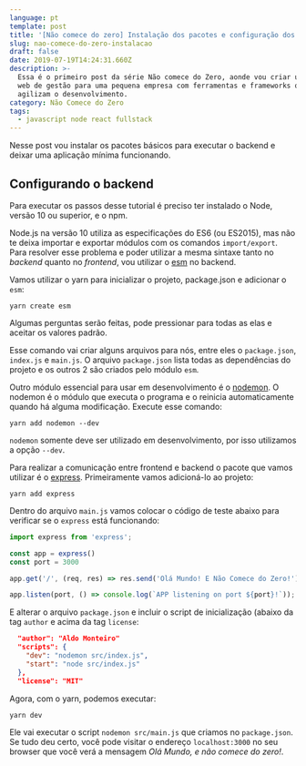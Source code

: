 ```yaml
---
language: pt
template: post
title: '[Não comece do zero] Instalação dos pacotes e configuração dos ambientes'
slug: nao-comece-do-zero-instalacao
draft: false
date: 2019-07-19T14:24:31.660Z
description: >-
  Essa é o primeiro post da série Não comece do Zero, aonde vou criar um sistema
  web de gestão para uma pequena empresa com ferramentas e frameworks que
  agilizam o desenvolvimento.
category: Não Comece do Zero
tags:
  - javascript node react fullstack
---
```

Nesse post vou instalar os pacotes básicos para executar o backend e deixar uma aplicação mínima funcionando.

## Configurando o backend

Para executar os passos desse tutorial é preciso ter instalado o Node, versão 10 ou superior, e o npm.

Node.js na versão 10 utiliza as especificações do ES6 (ou ES2015), mas não te deixa importar e exportar módulos com os comandos `import/export`. Para resolver esse problema e poder utilizar a mesma sintaxe tanto no *backend* quanto no *frontend*, vou utilizar o [esm](https://github.com/standard-things/esm) no backend.

Vamos utilizar o yarn para inicializar o projeto, package.json e adicionar o `esm`:

```
yarn create esm
```
Algumas perguntas serão feitas, pode pressionar <Enter> para todas as elas e aceitar os valores padrão.

Esse comando vai criar alguns arquivos para nós, entre eles o `package.json`, `index.js` e `main.js`. O arquivo `package.json` lista todas as dependências do projeto e os outros 2 são criados pelo módulo `esm`.

Outro módulo essencial para usar em desenvolvimento é o [nodemon](https://nodemon.io/). O nodemon é o módulo que executa o programa e o reinicia automaticamente quando há alguma modificação. Execute esse comando:

```
yarn add nodemon --dev
```

`nodemon` somente deve ser utilizado em desenvolvimento, por isso utilizamos a opção `--dev`.

Para realizar a comunicação entre frontend e backend o pacote que vamos utilizar é o [express](https://expressjs.com). Primeiramente vamos adicioná-lo ao projeto:

```
yarn add express
```

Dentro do arquivo `main.js` vamos colocar o código de teste abaixo para verificar se o `express` está funcionando:

```js
import express from 'express';

const app = express()
const port = 3000

app.get('/', (req, res) => res.send('Olá Mundo! E Não Comece do Zero!'))

app.listen(port, () => console.log(`APP listening on port ${port}!`));
```

E alterar o arquivo `package.json` e incluir o script de inicialização (abaixo da tag `author` e acima da tag `license`:

```json
  "author": "Aldo Monteiro"  
  "scripts": {
    "dev": "nodemon src/index.js",
    "start": "node src/index.js"
  },
  "license": "MIT"
```

Agora, com o yarn, podemos executar:

````
yarn dev
````

Ele vai executar o script `nodemon src/main.js` que criamos no `package.json`. Se tudo deu certo, você pode visitar o endereço `localhost:3000` no seu browser que você verá a mensagem *Olá Mundo, e não comece do zero!*.





